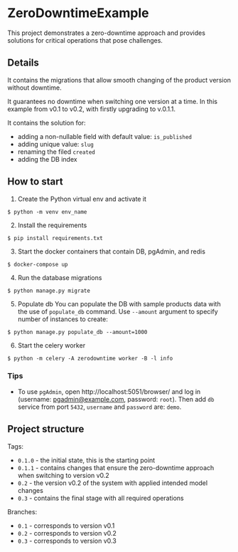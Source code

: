 # ZeroDowntimeExample
This project demonstrates a zero-downtime approach and provides solutions for critical operations that pose challenges.

## Details
It contains the migrations that allow smooth changing of the product version without downtime.

It guarantees no downtime when switching one version at a time. In this example from v0.1 to v0.2, with firstly upgrading to v.0.1.1.

It contains the solution for:
- adding a non-nullable field with default value: `is_published`
- adding unique value: `slug`
- renaming the filed `created`
- adding the DB index

## How to start

1. Create the Python virtual env and activate it
```
$ python -m venv env_name
```

2. Install the requirements
```
$ pip install requirements.txt
```

3. Start the docker containers that contain DB, pgAdmin, and redis
```
$ docker-compose up
```

4. Run the database migrations
```
$ python manage.py migrate
```

5. Populate db
You can populate the DB with sample products data with the use of `populate_db` command.
Use `--amount` argument to specify number of instances to create:
```
$ python manage.py populate_db --amount=1000
```

6. Start the celery worker
```
$ python -m celery -A zerodowntime worker -B -l info
```


### Tips
- To use `pgAdmin`, open http://localhost:5051/browser/ and log in (username: pgadmin@example.com, password: `root`).
Then add `db` service from port `5432`, `username` and `password` are: `demo`.

## Project structure
Tags:
- `0.1.0` - the initial state, this is the starting point
- `0.1.1` - contains changes that ensure the zero-downtime approach when switching to version v0.2
- `0.2` - the version v0.2 of the system with applied intended model changes
- `0.3` - contains the final stage with all required operations

Branches:
- `0.1` - corresponds to version v0.1
- `0.2` - corresponds to version v0.2
- `0.3` - corresponds to version v0.3

